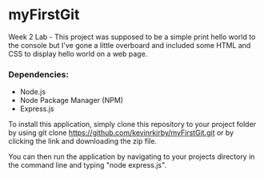 # myFirstGit
Week 2 Lab - This project was supposed to be a simple print hello world to the console but I've gone a little overboard and included some HTML and CSS to display hello world on a web page.

### Dependencies:
  - Node.js 
  - Node Package Manager (NPM)
  - Express.js
  
To install this application, simply clone this repository to your project folder by using git clone https://github.com/kevinrkirby/myFirstGit.git or by clicking the link and downloading the zip file.

You can then run the application by navigating to your projects directory in the command line and typing "node express.js".
  
  
